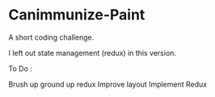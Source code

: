 # Canimmunize-Paint

A short coding challenge. 

I left out state management (redux) in this version.

To Do : 

Brush up ground up redux
Improve layout
Implement Redux 
